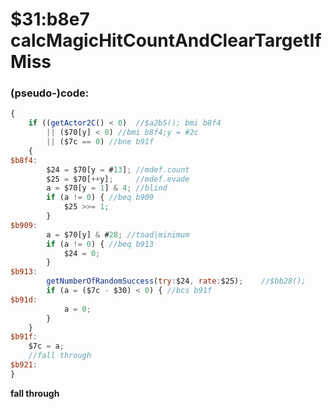 ﻿
# $31:b8e7 calcMagicHitCountAndClearTargetIfMiss



### (pseudo-)code:
```js
{
	if ((getActor2C() < 0)  //$a2b5(); bmi b8f4
		|| ($70[y] < 0) //bmi b8f4;y = #2c
		|| ($7c == 0) //bne b91f
	{
$b8f4:
		$24 = $70[y = #13];	//mdef.count
		$25 = $70[++y];		//mdef.evade
		a = $70[y = 1] & 4;	//blind
		if (a != 0) { //beq b909
			$25 >>= 1;
		}
$b909:
		a = $70[y] & #28; //toad|minimum
		if (a != 0) { //beq b913
			$24 = 0;
		}
$b913:
		getNumberOfRandomSuccess(try:$24, rate:$25);	//$bb28();
		if (a = ($7c - $30) < 0) { //bcs b91f
$b91d:
			a = 0;
		}
	}
$b91f:
	$7c = a;
	//fall through
$b921:
}
```


**fall through**

